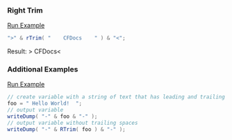 ### Right Trim



<a href="https://try.boxlang.io/?code=eJxTslNSUFMoCinKzNVQUFIAAmc3l%2FzkYhBLSUETKKdko2TNBQCtxQgJ" target="_blank">Run Example</a>

```java
">" & rTrim( "    CFDocs    " ) & "<";

```

Result: >    CFDocs<

### Additional Examples

<a href="https://try.boxlang.io/?code=eJxtjrEOwjAMRPd%2BxZGhageUD0BsDMwIidk0Lo2UNpXjUD4fmgGGsp19undnLTphUsaTxNM9MBavAwhJxU8PxB7KL4UOpBgoITC51aDJQYV8WI80U8ep6mPEEQZnDiHiFiW4HWAOlbWIWees35pqEa98yuPcwOwNaqzhuuj2X6Ds%2Bvw2pRvQ5Sp%2BbAqv%2FRHf9MJK4Q%3D%3D" target="_blank">Run Example</a>

```java
// create variable with a string of text that has leading and trailing spaces
foo = " Hello World!  ";
// output variable
writeDump( "-" & foo & "-" );
// output variable without trailing spaces
writeDump( "-" & RTrim( foo ) & "-" );

```


